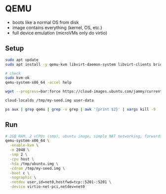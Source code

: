 # QEMU
- boots like a normal OS from disk
- image contains everything (kernel, OS, etc.)
- full device emulation (microVMs only do virtio)
## Setup
```bash
sudo apt update
sudo apt install -y qemu-kvm libvirt-daemon-system libvirt-clients bridge-utils virt-manager cloud-image-utils

# check
sudo kvm-ok
qemu-system-x86_64 -accel help

wget --progress=bar:force https://cloud-images.ubuntu.com/jammy/current/jammy-server-cloudimg-amd64.img -O /tmp/ubuntu.img

cloud-localds /tmp/my-seed.img user-data

ps aux | grep qemu | grep -v grep | awk '{print $2}' | xargs kill -9

```
## Run
```bash
# 2GB RAM, 2 vCPUs (smp), ubuntu image, simple NAT networking, forwards host port 5201 to VM port 5201
qemu-system-x86_64 \
  -enable-kvm \
  -m 2048 \
  -smp 2 \
  -cpu host \
  -hda /tmp/ubuntu.img \
  -cdrom /tmp/my-seed.img \
  -boot c \
  -nographic \
  -netdev user,id=net0,hostfwd=tcp::5201-:5201 \
  -device virtio-net-pci,netdev=net0


```